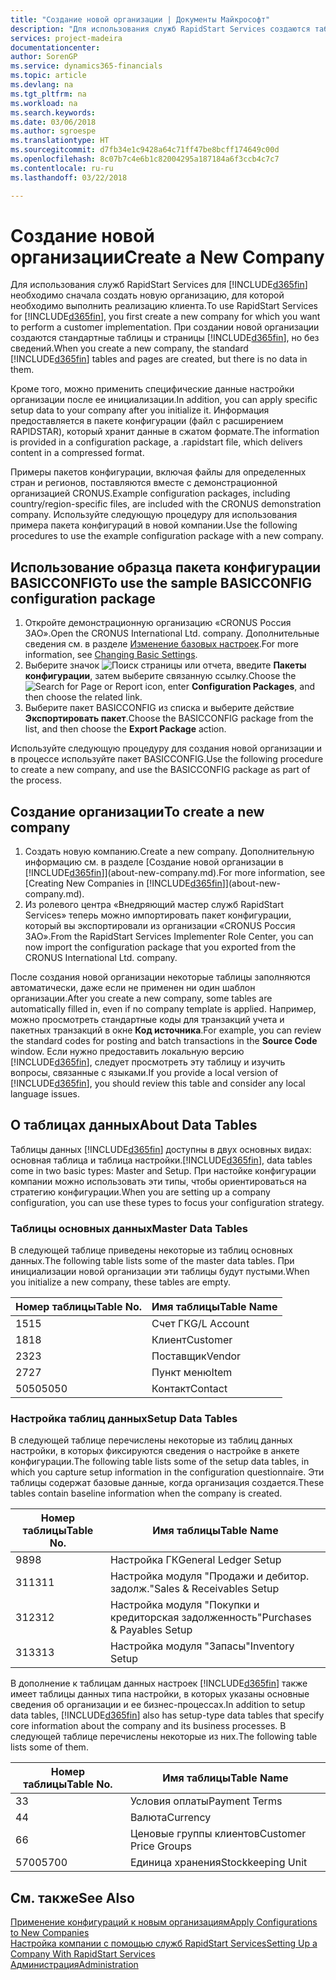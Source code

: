 ```yaml
---
title: "Создание новой организации | Документы Майкрософт"
description: "Для использования служб RapidStart Services создаются таблицы и страницы, но они не содержат никаких данных."
services: project-madeira
documentationcenter: 
author: SorenGP
ms.service: dynamics365-financials
ms.topic: article
ms.devlang: na
ms.tgt_pltfrm: na
ms.workload: na
ms.search.keywords: 
ms.date: 03/06/2018
ms.author: sgroespe
ms.translationtype: HT
ms.sourcegitcommit: d7fb34e1c9428a64c71ff47be8bcff174649c00d
ms.openlocfilehash: 8c07b7c4e6b1c82004295a187184a6f3ccb4c7c7
ms.contentlocale: ru-ru
ms.lasthandoff: 03/22/2018

---
```

# <a name="create-a-new-company"></a><span data-ttu-id="3ce68-103">Создание новой организации</span><span class="sxs-lookup"><span data-stu-id="3ce68-103">Create a New Company</span></span>
<span data-ttu-id="3ce68-104">Для использования служб RapidStart Services для [!INCLUDE[d365fin](includes/d365fin_md.md)] необходимо сначала создать новую организацию, для которой необходимо выполнить реализацию клиента.</span><span class="sxs-lookup"><span data-stu-id="3ce68-104">To use RapidStart Services for [!INCLUDE[d365fin](includes/d365fin_md.md)], you first create a new company for which you want to perform a customer implementation.</span></span> <span data-ttu-id="3ce68-105">При создании новой организации создаются стандартные таблицы и страницы [!INCLUDE[d365fin](includes/d365fin_md.md)], но без сведений.</span><span class="sxs-lookup"><span data-stu-id="3ce68-105">When you create a new company, the standard [!INCLUDE[d365fin](includes/d365fin_md.md)] tables and pages are created, but there is no data in them.</span></span>

<span data-ttu-id="3ce68-106">Кроме того, можно применить специфические данные настройки организации после ее инициализации.</span><span class="sxs-lookup"><span data-stu-id="3ce68-106">In addition, you can apply specific setup data to your company after you initialize it.</span></span> <span data-ttu-id="3ce68-107">Информация предоставляется в пакете конфигурации (файл с расширением RAPIDSTAR), который хранит данные в сжатом формате.</span><span class="sxs-lookup"><span data-stu-id="3ce68-107">The information is provided in a configuration package, a .rapidstart file, which delivers content in a compressed format.</span></span>  

<span data-ttu-id="3ce68-108">Примеры пакетов конфигурации, включая файлы для определенных стран и регионов, поставляются вместе с демонстрационной организацией CRONUS.</span><span class="sxs-lookup"><span data-stu-id="3ce68-108">Example configuration packages, including country/region-specific files, are included with the CRONUS demonstration company.</span></span> <span data-ttu-id="3ce68-109">Используйте следующую процедуру для использования примера пакета конфигураций в новой компании.</span><span class="sxs-lookup"><span data-stu-id="3ce68-109">Use the following procedures to use the example configuration package with a new company.</span></span>  

## <a name="to-use-the-sample-basicconfig-configuration-package"></a><span data-ttu-id="3ce68-110">Использование образца пакета конфигурации BASICCONFIG</span><span class="sxs-lookup"><span data-stu-id="3ce68-110">To use the sample BASICCONFIG configuration package</span></span>  
1. <span data-ttu-id="3ce68-111">Откройте демонстрационную организацию «CRONUS Россия ЗАО».</span><span class="sxs-lookup"><span data-stu-id="3ce68-111">Open the CRONUS International Ltd. company.</span></span> <span data-ttu-id="3ce68-112">Дополнительные сведения см. в разделе [Изменение базовых настроек](ui-change-basic-settings.md).</span><span class="sxs-lookup"><span data-stu-id="3ce68-112">For more information, see [Changing Basic Settings](ui-change-basic-settings.md).</span></span>
2. <span data-ttu-id="3ce68-113">Выберите значок ![Поиск страницы или отчета](media/ui-search/search_small.png "Значок поиска страницы или отчета"), введите **Пакеты конфигурации**, затем выберите связанную ссылку.</span><span class="sxs-lookup"><span data-stu-id="3ce68-113">Choose the ![Search for Page or Report](media/ui-search/search_small.png "Search for Page or Report icon") icon, enter **Configuration Packages**, and then choose the related link.</span></span>  
3. <span data-ttu-id="3ce68-114">Выберите пакет BASICCONFIG из списка и выберите действие **Экспортировать пакет**.</span><span class="sxs-lookup"><span data-stu-id="3ce68-114">Choose the BASICCONFIG package from the list, and then choose the **Export Package** action.</span></span>  

<span data-ttu-id="3ce68-115">Используйте следующую процедуру для создания новой организации и в процессе используйте пакет BASICCONFIG.</span><span class="sxs-lookup"><span data-stu-id="3ce68-115">Use the following procedure to create a new company, and use the BASICCONFIG package as part of the process.</span></span>  

## <a name="to-create-a-new-company"></a><span data-ttu-id="3ce68-116">Создание организации</span><span class="sxs-lookup"><span data-stu-id="3ce68-116">To create a new company</span></span>  
1. <span data-ttu-id="3ce68-117">Создать новую компанию.</span><span class="sxs-lookup"><span data-stu-id="3ce68-117">Create a new company.</span></span> <span data-ttu-id="3ce68-118">Дополнительную информацию см. в разделе [Создание новой организации в [!INCLUDE[d365fin](includes/d365fin_md.md)]](about-new-company.md).</span><span class="sxs-lookup"><span data-stu-id="3ce68-118">For more information, see [Creating New Companies in [!INCLUDE[d365fin](includes/d365fin_md.md)]](about-new-company.md).</span></span>
2. <span data-ttu-id="3ce68-119">Из ролевого центра «Внедряющий мастер служб RapidStart Services» теперь можно импортировать пакет конфигурации, который вы экспортировали из организации «CRONUS Россия ЗАО».</span><span class="sxs-lookup"><span data-stu-id="3ce68-119">From the RapidStart Services Implementer Role Center, you can now import the configuration package that you exported from the CRONUS International Ltd. company.</span></span>

<span data-ttu-id="3ce68-120">После создания новой организации некоторые таблицы заполняются автоматически, даже если не применен ни один шаблон организации.</span><span class="sxs-lookup"><span data-stu-id="3ce68-120">After you create a new company, some tables are automatically filled in, even if no company template is applied.</span></span> <span data-ttu-id="3ce68-121">Например, можно просмотреть стандартные коды для транзакций учета и пакетных транзакций в окне **Код источника**.</span><span class="sxs-lookup"><span data-stu-id="3ce68-121">For example, you can review the standard codes for posting and batch transactions in the **Source Code** window.</span></span> <span data-ttu-id="3ce68-122">Если нужно предоставить локальную версию [!INCLUDE[d365fin](includes/d365fin_md.md)], следует просмотреть эту таблицу и изучить вопросы, связанные с языками.</span><span class="sxs-lookup"><span data-stu-id="3ce68-122">If you provide a local version of [!INCLUDE[d365fin](includes/d365fin_md.md)], you should review this table and consider any local language issues.</span></span>

## <a name="about-data-tables"></a><span data-ttu-id="3ce68-123">О таблицах данных</span><span class="sxs-lookup"><span data-stu-id="3ce68-123">About Data Tables</span></span>
<span data-ttu-id="3ce68-124">Таблицы данных [!INCLUDE[d365fin](includes/d365fin_md.md)] доступны в двух основных видах: основная таблица и таблица настройки.</span><span class="sxs-lookup"><span data-stu-id="3ce68-124">[!INCLUDE[d365fin](includes/d365fin_md.md)], data tables come in two basic types: Master and Setup.</span></span> <span data-ttu-id="3ce68-125">При настойке конфигурации компании можно использовать эти типы, чтобы ориентироваться на стратегию конфигурации.</span><span class="sxs-lookup"><span data-stu-id="3ce68-125">When you are setting up a company configuration, you can use these types to focus your configuration strategy.</span></span>  

### <a name="master-data-tables"></a><span data-ttu-id="3ce68-126">Таблицы основных данных</span><span class="sxs-lookup"><span data-stu-id="3ce68-126">Master Data Tables</span></span>  
<span data-ttu-id="3ce68-127">В следующей таблице приведены некоторые из таблиц основных данных.</span><span class="sxs-lookup"><span data-stu-id="3ce68-127">The following table lists some of the master data tables.</span></span> <span data-ttu-id="3ce68-128">При инициализации новой организации эти таблицы будут пустыми.</span><span class="sxs-lookup"><span data-stu-id="3ce68-128">When you initialize a new company, these tables are empty.</span></span>  

|<span data-ttu-id="3ce68-129">Номер таблицы</span><span class="sxs-lookup"><span data-stu-id="3ce68-129">Table No.</span></span>|<span data-ttu-id="3ce68-130">Имя таблицы</span><span class="sxs-lookup"><span data-stu-id="3ce68-130">Table Name</span></span>|  
|-------------------|--------------------|  
|<span data-ttu-id="3ce68-131">15</span><span class="sxs-lookup"><span data-stu-id="3ce68-131">15</span></span>|<span data-ttu-id="3ce68-132">Счет ГК</span><span class="sxs-lookup"><span data-stu-id="3ce68-132">G/L Account</span></span>|  
|<span data-ttu-id="3ce68-133">18</span><span class="sxs-lookup"><span data-stu-id="3ce68-133">18</span></span>|<span data-ttu-id="3ce68-134">Клиент</span><span class="sxs-lookup"><span data-stu-id="3ce68-134">Customer</span></span>|  
|<span data-ttu-id="3ce68-135">23</span><span class="sxs-lookup"><span data-stu-id="3ce68-135">23</span></span>|<span data-ttu-id="3ce68-136">Поставщик</span><span class="sxs-lookup"><span data-stu-id="3ce68-136">Vendor</span></span>|  
|<span data-ttu-id="3ce68-137">27</span><span class="sxs-lookup"><span data-stu-id="3ce68-137">27</span></span>|<span data-ttu-id="3ce68-138">Пункт меню</span><span class="sxs-lookup"><span data-stu-id="3ce68-138">Item</span></span>|  
|<span data-ttu-id="3ce68-139">5050</span><span class="sxs-lookup"><span data-stu-id="3ce68-139">5050</span></span>|<span data-ttu-id="3ce68-140">Контакт</span><span class="sxs-lookup"><span data-stu-id="3ce68-140">Contact</span></span>|  

### <a name="setup-data-tables"></a><span data-ttu-id="3ce68-141">Настройка таблиц данных</span><span class="sxs-lookup"><span data-stu-id="3ce68-141">Setup Data Tables</span></span>  
<span data-ttu-id="3ce68-142">В следующей таблице перечислены некоторые из таблиц данных настройки, в которых фиксируются сведения о настройке в анкете конфигурации.</span><span class="sxs-lookup"><span data-stu-id="3ce68-142">The following table lists some of the setup data tables, in which you capture setup information in the configuration questionnaire.</span></span> <span data-ttu-id="3ce68-143">Эти таблицы содержат базовые данные, когда организация создается.</span><span class="sxs-lookup"><span data-stu-id="3ce68-143">These tables contain baseline information when the company is created.</span></span>  

|<span data-ttu-id="3ce68-144">Номер таблицы</span><span class="sxs-lookup"><span data-stu-id="3ce68-144">Table No.</span></span>|<span data-ttu-id="3ce68-145">Имя таблицы</span><span class="sxs-lookup"><span data-stu-id="3ce68-145">Table Name</span></span>|  
|-------------------|--------------------|  
|<span data-ttu-id="3ce68-146">98</span><span class="sxs-lookup"><span data-stu-id="3ce68-146">98</span></span>|<span data-ttu-id="3ce68-147">Настройка ГК</span><span class="sxs-lookup"><span data-stu-id="3ce68-147">General Ledger Setup</span></span>|  
|<span data-ttu-id="3ce68-148">311</span><span class="sxs-lookup"><span data-stu-id="3ce68-148">311</span></span>|<span data-ttu-id="3ce68-149">Настройка модуля "Продажи и дебитор. задолж."</span><span class="sxs-lookup"><span data-stu-id="3ce68-149">Sales & Receivables Setup</span></span>|  
|<span data-ttu-id="3ce68-150">312</span><span class="sxs-lookup"><span data-stu-id="3ce68-150">312</span></span>|<span data-ttu-id="3ce68-151">Настройка модуля "Покупки и кредиторская задолженность"</span><span class="sxs-lookup"><span data-stu-id="3ce68-151">Purchases & Payables Setup</span></span>|  
|<span data-ttu-id="3ce68-152">313</span><span class="sxs-lookup"><span data-stu-id="3ce68-152">313</span></span>|<span data-ttu-id="3ce68-153">Настройка модуля "Запасы"</span><span class="sxs-lookup"><span data-stu-id="3ce68-153">Inventory Setup</span></span>|  

<span data-ttu-id="3ce68-154">В дополнение к таблицам данных настроек [!INCLUDE[d365fin](includes/d365fin_md.md)] также имеет таблицы данных типа настройки, в которых указаны основные сведения об организации и ее бизнес-процессах.</span><span class="sxs-lookup"><span data-stu-id="3ce68-154">In addition to setup data tables, [!INCLUDE[d365fin](includes/d365fin_md.md)] also has setup-type data tables that specify core information about the company and its business processes.</span></span> <span data-ttu-id="3ce68-155">В следующей таблице перечислены некоторые из них.</span><span class="sxs-lookup"><span data-stu-id="3ce68-155">The following table lists some of them.</span></span>  

|<span data-ttu-id="3ce68-156">Номер таблицы</span><span class="sxs-lookup"><span data-stu-id="3ce68-156">Table No.</span></span>|<span data-ttu-id="3ce68-157">Имя таблицы</span><span class="sxs-lookup"><span data-stu-id="3ce68-157">Table Name</span></span>|  
|-------------------|--------------------|  
|<span data-ttu-id="3ce68-158">3</span><span class="sxs-lookup"><span data-stu-id="3ce68-158">3</span></span>|<span data-ttu-id="3ce68-159">Условия оплаты</span><span class="sxs-lookup"><span data-stu-id="3ce68-159">Payment Terms</span></span>|  
|<span data-ttu-id="3ce68-160">4</span><span class="sxs-lookup"><span data-stu-id="3ce68-160">4</span></span>|<span data-ttu-id="3ce68-161">Валюта</span><span class="sxs-lookup"><span data-stu-id="3ce68-161">Currency</span></span>|  
|<span data-ttu-id="3ce68-162">6</span><span class="sxs-lookup"><span data-stu-id="3ce68-162">6</span></span>|<span data-ttu-id="3ce68-163">Ценовые группы клиентов</span><span class="sxs-lookup"><span data-stu-id="3ce68-163">Customer Price Groups</span></span>|  
|<span data-ttu-id="3ce68-164">5700</span><span class="sxs-lookup"><span data-stu-id="3ce68-164">5700</span></span>|<span data-ttu-id="3ce68-165">Единица хранения</span><span class="sxs-lookup"><span data-stu-id="3ce68-165">Stockkeeping Unit</span></span>|

  

## <a name="see-also"></a><span data-ttu-id="3ce68-166">См. также</span><span class="sxs-lookup"><span data-stu-id="3ce68-166">See Also</span></span>  
[<span data-ttu-id="3ce68-167">Применение конфигураций к новым организациям</span><span class="sxs-lookup"><span data-stu-id="3ce68-167">Apply Configurations to New Companies</span></span>](admin-apply-configuration-to-new-companies.md)  
[<span data-ttu-id="3ce68-168">Настройка компании с помощью служб RapidStart Services</span><span class="sxs-lookup"><span data-stu-id="3ce68-168">Setting Up a Company With RapidStart Services</span></span>](admin-set-up-a-company-with-rapidstart.md)  
[<span data-ttu-id="3ce68-169">Администрация</span><span class="sxs-lookup"><span data-stu-id="3ce68-169">Administration</span></span>](admin-setup-and-administration.md)

